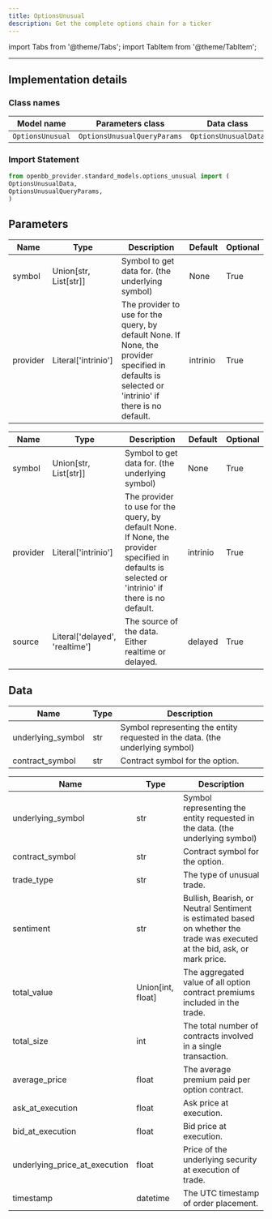 ```yaml
---
title: OptionsUnusual
description: Get the complete options chain for a ticker
---
```


<!-- markdownlint-disable MD012 MD031 MD033 -->

import Tabs from '@theme/Tabs';
import TabItem from '@theme/TabItem';

---

## Implementation details

### Class names

| Model name | Parameters class | Data class |
| ---------- | ---------------- | ---------- |
| `OptionsUnusual` | `OptionsUnusualQueryParams` | `OptionsUnusualData` |

### Import Statement

```python
from openbb_provider.standard_models.options_unusual import (
OptionsUnusualData,
OptionsUnusualQueryParams,
)
```

## Parameters

<Tabs>
<TabItem value="standard" label="Standard">

| Name | Type | Description | Default | Optional |
| ---- | ---- | ----------- | ------- | -------- |
| symbol | Union[str, List[str]] | Symbol to get data for. (the underlying symbol) | None | True |
| provider | Literal['intrinio'] | The provider to use for the query, by default None. If None, the provider specified in defaults is selected or 'intrinio' if there is no default. | intrinio | True |
</TabItem>

<TabItem value='intrinio' label='intrinio'>

| Name | Type | Description | Default | Optional |
| ---- | ---- | ----------- | ------- | -------- |
| symbol | Union[str, List[str]] | Symbol to get data for. (the underlying symbol) | None | True |
| provider | Literal['intrinio'] | The provider to use for the query, by default None. If None, the provider specified in defaults is selected or 'intrinio' if there is no default. | intrinio | True |
| source | Literal['delayed', 'realtime'] | The source of the data. Either realtime or delayed. | delayed | True |
</TabItem>

</Tabs>

## Data

<Tabs>
<TabItem value="standard" label="Standard">

| Name | Type | Description |
| ---- | ---- | ----------- |
| underlying_symbol | str | Symbol representing the entity requested in the data. (the underlying symbol) |
| contract_symbol | str | Contract symbol for the option. |
</TabItem>

<TabItem value='intrinio' label='intrinio'>

| Name | Type | Description |
| ---- | ---- | ----------- |
| underlying_symbol | str | Symbol representing the entity requested in the data. (the underlying symbol) |
| contract_symbol | str | Contract symbol for the option. |
| trade_type | str | The type of unusual trade. |
| sentiment | str | Bullish, Bearish, or Neutral Sentiment is estimated based on whether the trade was executed at the bid, ask, or mark price. |
| total_value | Union[int, float] | The aggregated value of all option contract premiums included in the trade. |
| total_size | int | The total number of contracts involved in a single transaction. |
| average_price | float | The average premium paid per option contract. |
| ask_at_execution | float | Ask price at execution. |
| bid_at_execution | float | Bid price at execution. |
| underlying_price_at_execution | float | Price of the underlying security at execution of trade. |
| timestamp | datetime | The UTC timestamp of order placement. |
</TabItem>

</Tabs>


